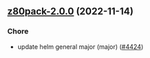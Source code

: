 

## [z80pack-2.0.0](https://github.com/truecharts/charts/compare/z80pack-1.0.4...z80pack-2.0.0) (2022-11-14)

### Chore

- update helm general major (major) ([#4424](https://github.com/truecharts/charts/issues/4424))
  
  